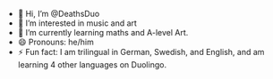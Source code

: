 - 👋 Hi, I’m @DeathsDuo
- 👀 I’m interested in music and art
- 🌱 I’m currently learning maths and A-level Art.
- 😄 Pronouns: he/him
- ⚡ Fun fact: I am trilingual in German, Swedish, and English, and am learning 4 other languages on Duolingo. 

<!---
DeathsDuo/DeathsDuo is a ✨ special ✨ repository because its `README.md` (this file) appears on your GitHub profile.
You can click the Preview link to take a look at your changes.
--->
